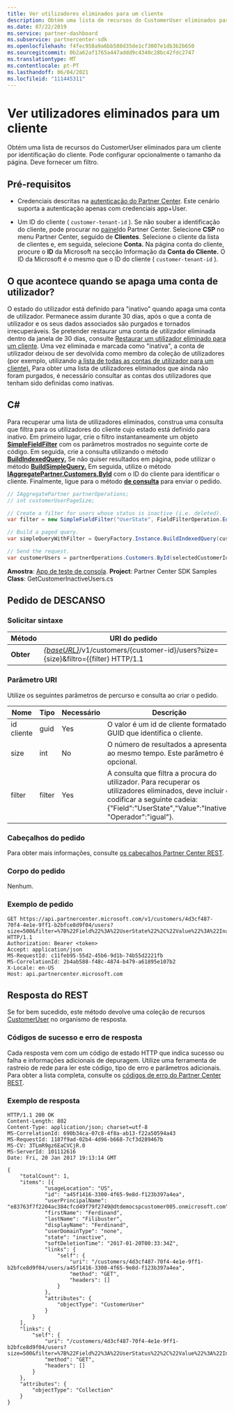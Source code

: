 ```yaml
---
title: Ver utilizadores eliminados para um cliente
description: Obtém uma lista de recursos do CustomerUser eliminados para um cliente por identificação do cliente. Pode configurar opcionalmente o tamanho da página. Deve fornecer um filtro.
ms.date: 07/22/2019
ms.service: partner-dashboard
ms.subservice: partnercenter-sdk
ms.openlocfilehash: f4fec958a9a6bb580d35de1cf3007e1db3b2b650
ms.sourcegitcommit: 0b2a62af1765a447addd9c4340c28bc42fdc2747
ms.translationtype: MT
ms.contentlocale: pt-PT
ms.lasthandoff: 06/04/2021
ms.locfileid: "111445311"
---
```

# <a name="view-deleted-users-for-a-customer"></a>Ver utilizadores eliminados para um cliente

Obtém uma lista de recursos do CustomerUser eliminados para um cliente por identificação do cliente. Pode configurar opcionalmente o tamanho da página. Deve fornecer um filtro.

## <a name="prerequisites"></a>Pré-requisitos

- Credenciais descritas na [autenticação do Partner Center](partner-center-authentication.md). Este cenário suporta a autenticação apenas com credenciais app+User.

- Um ID do cliente ( `customer-tenant-id` ). Se não souber a identificação do cliente, pode procurar no [painel](https://partner.microsoft.com/dashboard)do Partner Center. Selecione **CSP** no menu Partner Center, seguido de **Clientes**. Selecione o cliente da lista de clientes e, em seguida, selecione **Conta.** Na página conta do cliente, procure o **ID** da Microsoft na secção Informação da **Conta do Cliente.** O ID da Microsoft é o mesmo que o ID do cliente ( `customer-tenant-id` ).

## <a name="what-happens-when-you-delete-a-user-account"></a>O que acontece quando se apaga uma conta de utilizador?

O estado do utilizador está definido para "inativo" quando apaga uma conta de utilizador. Permanece assim durante 30 dias, após o que a conta de utilizador e os seus dados associados são purgados e tornados irrecuperáveis. Se pretender restaurar uma conta de utilizador eliminada dentro da janela de 30 dias, consulte [Restaurar um utilizador eliminado para um cliente](restore-a-user-for-a-customer.md). Uma vez eliminada e marcada como "inativa", a conta de utilizador deixou de ser devolvida como membro da coleção de utilizadores (por exemplo, utilizando [a lista de todas as contas de utilizador para um cliente).](get-a-list-of-all-user-accounts-for-a-customer.md) Para obter uma lista de utilizadores eliminados que ainda não foram purgados, é necessário consultar as contas dos utilizadores que tenham sido definidas como inativas.

## <a name="c"></a>C\#

Para recuperar uma lista de utilizadores eliminados, construa uma consulta que filtra para os utilizadores do cliente cujo estado está definido para inativo. Em primeiro lugar, crie o filtro instantaneamente um objeto [**SimpleFieldFilter**](/dotnet/api/microsoft.store.partnercenter.models.query.simplefieldfilter) com os parâmetros mostrados no seguinte corte de código. Em seguida, crie a consulta utilizando o método [**BuildIndexedQuery.**](/dotnet/api/microsoft.store.partnercenter.models.query.queryfactory.buildindexedquery) Se não quiser resultados em página, pode utilizar o método [**BuildSimpleQuery.**](/dotnet/api/microsoft.store.partnercenter.models.query.queryfactory.buildsimplequery) Em seguida, utilize o método [**IAggregatePartner.Customers.ById**](/dotnet/api/microsoft.store.partnercenter.customers.icustomercollection.byid) com o ID do cliente para identificar o cliente. Finalmente, ligue para o método [**de consulta**](/dotnet/api/microsoft.store.partnercenter.customerusers.icustomerusercollection.query) para enviar o pedido.

``` csharp
// IAggregatePartner partnerOperations;
// int customerUserPageSize;

// Create a filter for users whose status is inactive (i.e. deleted).
var filter = new SimpleFieldFilter("UserState", FieldFilterOperation.Equals, "Inactive");

// Build a paged query.
var simpleQueryWithFilter = QueryFactory.Instance.BuildIndexedQuery(customerUserPageSize, 0, filter);

// Send the request.
var customerUsers = partnerOperations.Customers.ById(selectedCustomerId).Users.Query(simpleQueryWithFilter);
```

**Amostra**: [App de teste de consola](console-test-app.md). **Project**: Partner Center SDK Samples **Class**: GetCustomerInactiveUsers.cs

## <a name="rest-request"></a>Pedido de DESCANSO

### <a name="request-syntax"></a>Solicitar sintaxe

| Método  | URI do pedido                                                                                                       |
|---------|-------------------------------------------------------------------------------------------------------------------|
| **Obter** | [*{baseURL}*](partner-center-rest-urls.md)/v1/customers/{customer-id}/users?size={size}&filtro={{filter} HTTP/1.1 |

### <a name="uri-parameter"></a>Parâmetro URI

Utilize os seguintes parâmetros de percurso e consulta ao criar o pedido.

| Nome        | Tipo   | Necessário | Descrição                                                                                                                                                                        |
|-------------|--------|----------|------------------------------------------------------------------------------------------------------------------------------------------------------------------------------------|
| id cliente | guid   | Yes      | O valor é um id de cliente formatado GUID que identifica o cliente.                                                                                                            |
| size        | int    | No       | O número de resultados a apresentar ao mesmo tempo. Este parâmetro é opcional.                                                                                                     |
| filter      | filter | Yes      | A consulta que filtra a procura do utilizador. Para recuperar os utilizadores eliminados, deve incluir e codificar a seguinte cadeia: {"Field":"UserState","Value":"Inative", "Operador":"igual"}. |

### <a name="request-headers"></a>Cabeçalhos do pedido

Para obter mais informações, consulte [os cabeçalhos Partner Center REST](headers.md).

### <a name="request-body"></a>Corpo do pedido

Nenhum.

### <a name="request-example"></a>Exemplo de pedido

```http
GET https://api.partnercenter.microsoft.com/v1/customers/4d3cf487-70f4-4e1e-9ff1-b2bfce8d9f04/users?size=500&filter=%7B%22Field%22%3A%22UserState%22%2C%22Value%22%3A%22Inactive%22%2C%22Operator%22%3A%22equals%22%7D HTTP/1.1
Authorization: Bearer <token>
Accept: application/json
MS-RequestId: c11feb95-55d2-45b6-9d1b-74b55d2221fb
MS-CorrelationId: 2b4ab588-f48c-4874-b479-a61895e107b2
X-Locale: en-US
Host: api.partnercenter.microsoft.com
```

## <a name="rest-response"></a>Resposta do REST

Se for bem sucedido, este método devolve uma coleção de recursos [CustomerUser](user-resources.md#customeruser) no organismo de resposta.

### <a name="response-success-and-error-codes"></a>Códigos de sucesso e erro de resposta

Cada resposta vem com um código de estado HTTP que indica sucesso ou falha e informações adicionais de depuragem. Utilize uma ferramenta de rastreio de rede para ler este código, tipo de erro e parâmetros adicionais. Para obter a lista completa, consulte os [códigos de erro do Partner Center REST](error-codes.md).

### <a name="response-example"></a>Exemplo de resposta

```http
HTTP/1.1 200 OK
Content-Length: 802
Content-Type: application/json; charset=utf-8
MS-CorrelationId: 690b34ca-07c8-4f8a-ab13-f22a50594a43
MS-RequestId: 1187f9ad-02b4-4d96-b668-7cf3d289467b
MS-CV: 3TLmR9gz6EaCVCjR.0
MS-ServerId: 101112616
Date: Fri, 20 Jan 2017 19:13:14 GMT

{
    "totalCount": 1,
    "items": [{
            "usageLocation": "US",
            "id": "a45f1416-3300-4f65-9e8d-f123b397a4ea",
            "userPrincipalName": "e83763f7f2204ac384cfcd49f79f2749@dtdemocspcustomer005.onmicrosoft.com",
            "firstName": "Ferdinand",
            "lastName": "Filibuster",
            "displayName": "Ferdinand",
            "userDomainType": "none",
            "state": "inactive",
            "softDeletionTime": "2017-01-20T00:33:34Z",
            "links": {
                "self": {
                    "uri": "/customers/4d3cf487-70f4-4e1e-9ff1-b2bfce8d9f04/users/a45f1416-3300-4f65-9e8d-f123b397a4ea",
                    "method": "GET",
                    "headers": []
                }
            },
            "attributes": {
                "objectType": "CustomerUser"
            }
        }
    ],
    "links": {
        "self": {
            "uri": "/customers/4d3cf487-70f4-4e1e-9ff1-b2bfce8d9f04/users?size=500&filter=%7B%22Field%22%3A%22UserStatus%22%2C%22Value%22%3A%22Inactive%22%2C%22Operator%22%3A%22equals%22%7D",
            "method": "GET",
            "headers": []
        }
    },
    "attributes": {
        "objectType": "Collection"
    }
}
```
